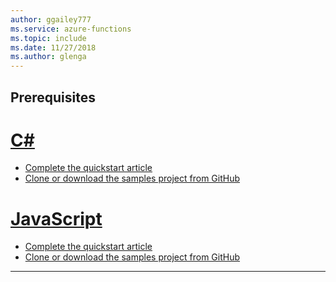 ```yaml
---
author: ggailey777
ms.service: azure-functions
ms.topic: include
ms.date: 11/27/2018
ms.author: glenga
---
```


## Prerequisites

# [C#](#tab/csharp)

* [Complete the quickstart article](../articles/azure-functions/durable/durable-functions-create-first-csharp.md)
* [Clone or download the samples project from GitHub](https://github.com/Azure/azure-functions-durable-extension/tree/master/samples/precompiled)

# [JavaScript](#tab/javascript)

* [Complete the quickstart article](../articles/azure-functions/durable/quickstart-js-vscode.md)
* [Clone or download the samples project from GitHub](https://github.com/Azure/azure-functions-durable-extension/tree/master/samples/javascript)

---
